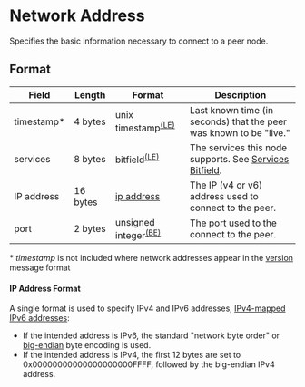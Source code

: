# Network Address

Specifies the basic information necessary to connect to a peer node.

## Format

| Field | Length | Format | Description |
|--|--|--|--|
| timestamp* | 4 bytes | unix timestamp<sup>[(LE)](/protocol/misc/endian/little)</sup> | Last known time (in seconds) that the peer was known to be "live." |
| services | 8 bytes | bitfield<sup>[(LE)](/protocol/misc/endian/little)</sup> | The services this node supports.  See [Services Bitfield](/protocol/network/messages/version#services-bitfield). |
| IP address | 16 bytes | [ip address](#ip-address-format) | The IP (v4 or v6) address used to connect to the peer. |
| port | 2 bytes | unsigned integer<sup>[(BE)](/protocol/misc/endian/little)</sup> | The port used to the connect to the peer. |

\* *timestamp* is not included where network addresses appear in the [version](/protocol/network/messages/version) message format

#### IP Address Format

A single format is used to specify IPv4 and IPv6 addresses, [IPv4-mapped IPv6 addresses](https://en.wikipedia.org/wiki/IPv6#IPv4-mapped_IPv6_addresses):

 * If the intended address is IPv6, the standard "network byte order" or [big-endian](/protocol/misc/endian/big) byte encoding is used.
 * If the intended address is IPv4, the first 12 bytes are set to 0x00000000000000000000FFFF, followed by the big-endian IPv4 address.
